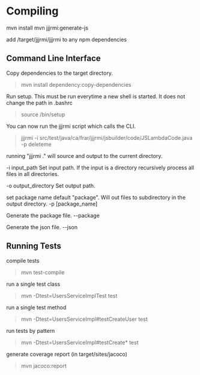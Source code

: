 Compiling
=========
mvn install
mvn jjjrmi:generate-js

add /target/jjjrmi/jjjrmi to any npm dependencies

Command Line Interface
----------------------
Copy dependencies to the target directory.
> mvn install dependency:copy-dependencies 

Run setup.  This must be run everytime a new shell is started.  It does not change
the path in .bashrc
> source /bin/setup

You can now run the jjjrmi script which calls the CLI.
> jjjrmi -i src/test/java/ca/frar/jjjrmi/jsbuilder/code/JSLambdaCode.java -p deleteme

running "jjjrmi ." will source and output to the current directory.

-i input_path
Set input path. If the input is a directory recursively process all files in all
directories.

-o output_directory
Set output path.

set package name default "package".  Will out files to subdirectory in the output directory.
-p [package_name]

Generate the package file.
--package

Generate the json file.
--json

Running Tests
-------------
compile tests
> mvn test-compile

run a single test class
> mvn -Dtest=UsersServiceImplTest test

run a single test method
> mvn -Dtest=UsersServiceImpl#testCreateUser test

run tests by pattern
> mvn -Dtest=UsersServiceImpl#testCreate* test

generate coverage report (in target/sites/jacoco)
> mvn jacoco:report

